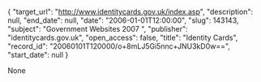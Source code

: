 {
  "target_url": "http://www.identitycards.gov.uk/index.asp", 
  "description": null, 
  "end_date": null, 
  "date": "2006-01-01T12:00:00", 
  "slug": 143143, 
  "subject": "Government Websites 2007 ", 
  "publisher": "identitycards.gov.uk", 
  "open_access": false, 
  "title": "Identity Cards", 
  "record_id": "20060101T120000/o+8mLJ5Gi5nnc+JNU3kD0w==", 
  "start_date": null
}

None